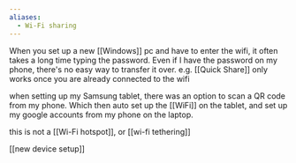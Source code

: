 ```yaml
---
aliases:
  - Wi-Fi sharing
---
```


When you set up a new [[Windows]] pc and have to enter the wifi, it often takes a long time typing the password.
Even if I have the password on my phone, there's no easy way to transfer it over.
	e.g. [[Quick Share]] only works once you are already connected to the wifi

when setting up my Samsung tablet, there was an option to scan a QR code from my phone.
Which then auto set up the [[WiFi]] on the tablet, and set up my google accounts from my phone on the laptop.

this is not a [[Wi-Fi hotspot]], or [[wi-fi tethering]]

[[new device setup]]